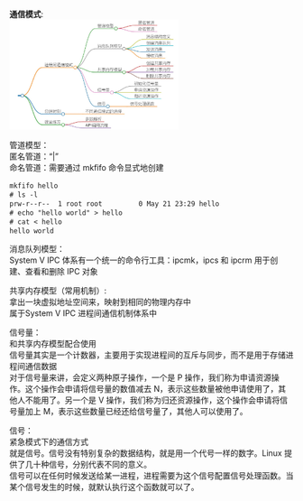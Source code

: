 **通信模式**:   
<img src="https://github.com/Yongli-Lisa/Linux-Notes1/blob/a25549c4721f807dc9fa5dc8f16bfd06917926a2/Img/%E8%BF%9B%E7%A8%8B%E9%97%B4%E9%80%9A%E4%BF%A1/%E9%80%9A%E4%BF%A1%E6%A8%A1%E5%BC%8F.JPG" width="300px">   

管道模型：   
匿名管道：“|”   
命名管道：需要通过 mkfifo 命令显式地创建   
```
mkfifo hello
# ls -l
prw-r--r--  1 root root         0 May 21 23:29 hello
# echo "hello world" > hello
# cat < hello 
hello world
```


消息队列模型：   
System V IPC 体系有一个统一的命令行工具：ipcmk，ipcs 和 ipcrm 用于创建、查看和删除 IPC 对象   


共享内存模型（常用机制）:   
拿出一块虚拟地址空间来，映射到相同的物理内存中   
属于System V IPC 进程间通信机制体系中   


信号量：   
和共享内存模型配合使用   
信号量其实是一个计数器，主要用于实现进程间的互斥与同步，而不是用于存储进程间通信数据   
对于信号量来讲，会定义两种原子操作，一个是 P 操作，我们称为申请资源操作。这个操作会申请将信号量的数值减去 N，表示这些数量被他申请使用了，其他人不能用了。另一个是 V 操作，我们称为归还资源操作，这个操作会申请将信号量加上 M，表示这些数量已经还给信号量了，其他人可以使用了。   


信号：   
紧急模式下的通信方式   
就是信号。信号没有特别复杂的数据结构，就是用一个代号一样的数字。Linux 提供了几十种信号，分别代表不同的意义。   
信号可以在任何时候发送给某一进程，进程需要为这个信号配置信号处理函数。当某个信号发生的时候，就默认执行这个函数就可以了。   
